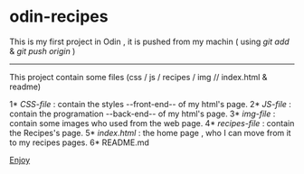 # odin-recipes
This is my first project in Odin , it is pushed from my machin 
( using *git add <my file name>* & *git push origin <name>*)
*************************

This project contain some files (css / js / recipes / img // index.html & 
readme)

1* *CSS-file* : contain the styles --front-end-- of my html's page.
2* *JS-file* : contain the programation --back-end-- of my html's page.
3* *img-file* : contain some images  who used from the web page.
4* *recipes-file* : contain the Recipes's page. 
5* *index.html* : the home page , who I can move from it to my recipes pages.
6* README.md
 
 <a href="https://omar-alzant.github.io/odin-recipes/"> Enjoy </a>
